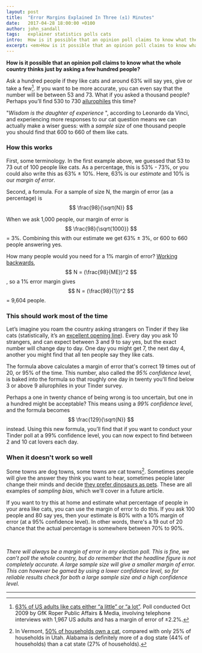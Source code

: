 ```yaml
---
layout: post
title:  "Error Margins Explained In Three (±1) Minutes"
date:   2017-04-28 18:00:00 +0100
author: john_sandall
tags:   explainer statistics polls cats
intro:  How is it possible that an opinion poll claims to know what the whole country thinks just by asking a few hundred people?
excerpt: <em>How is it possible that an opinion poll claims to know what the whole country thinks just by asking a few hundred people?</em> <br><br> Ask a hundred people if they like cats and around 63% will say yes, give or take a few. If you want to be more accurate, you can even say that the number will be between 53 and 73. What if you asked a thousand people? Perhaps you’ll find 530 to 730 <a href="https://www.google.co.uk/search?q=ailurophile&tbm=isch">ailurophiles</a> this time? <br><br> &quot;<em>Wisdom is the daughter of experience</em>&quot;, according to Leonardo da Vinci, and experiencing more responses to our cat question means we can actually make a wiser guess - with a <em>sample size</em> of one thousand people you should find that 600 to 660 of them like cats.
---
```


__How is it possible that an opinion poll claims to know what the whole country thinks just by asking a few hundred people?__

Ask a hundred people if they like cats and around 63% will say yes, give or take a few[^1]. If you want to be more accurate, you can even say that the number will be between 53 and 73. What if you asked a thousand people? Perhaps you’ll find 530 to 730 [ailurophiles](https://www.google.co.uk/search?q=ailurophile&tbm=isch) this time?

"_Wisdom is the daughter of experience_ ", according to Leonardo da Vinci, and experiencing more responses to our cat question means we can actually make a wiser guess: with a _sample size_ of one thousand people you should find that 600 to 660 of them like cats.


### How this works

First, some terminology. In the first example above, we guessed that 53 to 73 out of 100 people like cats. As a percentage, this is 53% - 73%, or you could also write this as 63% ± 10%. Here, 63% is our _estimate_ and 10% is our _margin of error_.

Second, a formula. For a sample of size N, the margin of error (as a percentage) is $$ \frac{98}{\sqrt{N}} $$

When we ask 1,000 people, our margin of error is $$ \frac{98}{\sqrt{1000}} $$ = 3%. Combining this with our estimate we get 63% ± 3%, or 600 to 660 people answering yes.

How many people would you need for a 1% margin of error? [Working backwards](https://www.cymath.com/answer.php?q=solve%20N%20%3D%2098%2Fsqrt(M)%20for%20M), $$ N = (\frac{98}{ME})^2 $$, so a 1% error margin gives $$ N = (\frac{98}{1})^2 $$ = 9,604 people.


### This should work most of the time

Let’s imagine you roam the country asking strangers on Tinder if they like cats (statistically, it’s an [excellent opening line](http://mashable.com/2016/08/19/best-opening-lines-dating-tinder/#AWeBRvfLrEqY)). Every day you ask 10 strangers, and can expect between 3 and 9 to say yes, but the exact number will change day to day. One day you might get 7, the next day 4, another you might find that all ten people say they like cats.

The formula above calculates a margin of error that's correct 19 times out of 20, or 95% of the time. This number, also called the _95% confidence level_, is baked into the formula so that roughly one day in twenty you'll find below 3 or above 9 ailurophiles in your Tinder survey.

Perhaps a one in twenty chance of being wrong is too uncertain, but one in a hundred might be acceptable? This means using a _99% confidence level_, and the formula becomes $$ \frac{129}{\sqrt{N}} $$ instead. Using this new formula, you’ll find that if you want to conduct your Tinder poll at a 99% confidence level, you can now expect to find between 2 and 10 cat lovers each day.


### When it doesn't work so well

Some towns are dog towns, some towns are cat towns[^2]. Sometimes people will give the answer they think you want to hear, sometimes people later change their minds and decide [they prefer dinosaurs as pets](http://news.nationalgeographic.com/news/2013/06/130619-pets-poll-animals-united-states-nation-dogs-cats/). These are all examples of _sampling bias_, which we'll cover in a future article.

If you want to try this at home and estimate what percentage of people in your area like cats, you can use the margin of error to do this. If you ask 100 people and 80 say yes, then your estimate is 80% with a 10% margin of error (at a 95% confidence level). In other words, there's a 19 out of 20 chance that the actual percentage is somewhere between 70% to 90%.

 

_There will always be a margin of error in any election poll. This is fine, we can’t poll the whole country, but do remember that the headline figure is not completely accurate. A large sample size will give a smaller margin of error. This can however be gamed by using a lower confidence level, so for reliable results check for both a large sample size and a high confidence level._

---

[^1]: [63% of US adults like cats either “a little” or “a lot”](http://surveys.ap.org/data%5CGfK%5CAP-GfK%20Petside%20Like-Dislike%20Topline%20123009.pdf). Poll conducted Oct 2009 by GfK Roper Public Affairs & Media, involving telephone interviews with 1,967 US adults and has a margin of error of ±2.2%.

[^2]: In Vermont, [50% of households own a cat](http://dogtime.com/trending/17160-us-states-with-most-and-fewest-pet-owners-named), compared with only 25% of households in Utah. Alabama is definitely more of a dog state (44% of households) than a cat state (27% of households).
